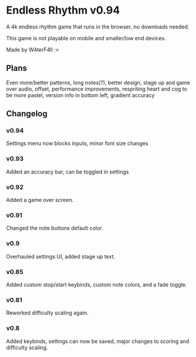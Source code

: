 # Endless Rhythm v0.94

A 4k endless rhythm game that runs in the browser, no downloads needed.

This game is not playable on mobile and smaller/low end devices.

Made by W4terF4ll :>

## Plans

Even more/better patterns, long notes(?), better design, stage up and game over audio, offset, performance improvements, respriting heart and cog to be more pastel, version info in bottom left, gradient accuracy

## Changelog

### v0.94
Settings menu now blocks inputs, minor font size changes
### v0.93
Added an accuracy bar, can be toggled in settings
### v0.92
Added a game over screen.
### v0.91
Changed the note buttons default color.
### v0.9
Overhauled settings UI, added stage up text.
### v0.85
Added custom stop/start keybinds, custom note colors, and a fade toggle.
### v0.81
Reworked difficulty scaling again.
### v0.8 
Added keybinds, settings can now be saved, major changes to scoring and difficulty scaling.
